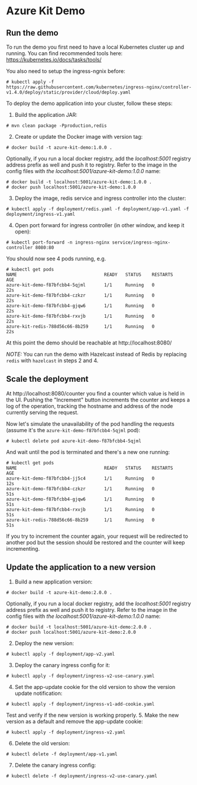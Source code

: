 # Azure Kit Demo

## Run the demo

To run the demo you first need to have a local Kubernetes cluster up and running.
You can find recommended tools here: https://kubernetes.io/docs/tasks/tools/

You also need to setup the ingress-ngnix before:
```
# kubectl apply -f https://raw.githubusercontent.com/kubernetes/ingress-nginx/controller-v1.4.0/deploy/static/provider/cloud/deploy.yaml
```

To deploy the demo application into your cluster, follow these steps:
1. Build the application JAR:
```
# mvn clean package -Pproduction,redis
```
2. Create or update the Docker image with version tag:
```
# docker build -t azure-kit-demo:1.0.0 .
```
Optionally, if you run a local docker registry, add the *localhost:5001* registry address prefix as well and push it to registry. Refer to the image in the config files with *the localhost:5001/azure-kit-demo:1.0.0* name:
```
# docker build -t localhost:5001/azure-kit-demo:1.0.0 .
# docker push localhost:5001/azure-kit-demo:1.0.0
```
3. Deploy the image, redis service and ingress controller into the cluster:
```
# kubectl apply -f deployment/redis.yaml -f deployment/app-v1.yaml -f deployment/ingress-v1.yaml
```
4. Open port forward for ingress controller (in other window, and keep it open):
```
# kubectl port-forward -n ingress-nginx service/ingress-nginx-controller 8080:80
```

You should now see 4 pods running, e.g.
```
# kubectl get pods
NAME                                 READY   STATUS    RESTARTS      AGE
azure-kit-demo-f87bfcbb4-5qjml       1/1     Running   0             22s
azure-kit-demo-f87bfcbb4-czkzr       1/1     Running   0             22s
azure-kit-demo-f87bfcbb4-gjqw6       1/1     Running   0             22s
azure-kit-demo-f87bfcbb4-rxvjb       1/1     Running   0             22s
azure-kit-redis-788d56c66-8b259      1/1     Running   0             22s
```

At this point the demo should be reachable at http://localhost:8080/

*NOTE:* You can run the demo with Hazelcast instead of Redis by replacing `redis` with `hazelcast` in steps 2 and 4.

## Scale the deployment

At http://localhost:8080/counter you find a counter which value is held in the UI.
Pushing the "Increment" button increments the counter and keeps a log of the operation, tracking the hostname and address of the node currently serving the request.

Now let's simulate the unavailability of the pod handling the requests (assume it's the `azure-kit-demo-f87bfcbb4-5qjml` pod):

```
# kubectl delete pod azure-kit-demo-f87bfcbb4-5qjml
```

And wait until the pod is terminated and there's a new one running:

```
# kubectl get pods
NAME                                 READY   STATUS    RESTARTS      AGE
azure-kit-demo-f87bfcbb4-jj5c4       1/1     Running   0             12s
azure-kit-demo-f87bfcbb4-czkzr       1/1     Running   0             51s
azure-kit-demo-f87bfcbb4-gjqw6       1/1     Running   0             51s
azure-kit-demo-f87bfcbb4-rxvjb       1/1     Running   0             51s
azure-kit-redis-788d56c66-8b259      1/1     Running   0             51s
```

If you try to increment the counter again, your request will be redirected to another pod but the session should be restored and the counter will keep incrementing.

## Update the application to a new version

1. Build a new application version:
```
# docker build -t azure-kit-demo:2.0.0 .
```
Optionally, if you run a local docker registry, add the *localhost:5001* registry address prefix as well and push it to registry. Refer to the image in the config files with *the localhost:5001/azure-kit-demo:1.0.0* name:
```
# docker build -t localhost:5001/azure-kit-demo:2.0.0 .
# docker push localhost:5001/azure-kit-demo:2.0.0
```
2. Deploy the new version:
```
# kubectl apply -f deployment/app-v2.yaml
```
3. Deploy the canary ingress config for it:
```
# kubectl apply -f deployment/ingress-v2-use-canary.yaml
```
4. Set the app-update cookie for the old version to show the version update notification:
```
# kubectl apply -f deployment/ingress-v1-add-cookie.yaml
```
Test and verify if the new version is working properly.
5. Make the new version as a default and remove the app-update cookie:
```
# kubectl apply -f deployment/ingress-v2.yaml
```
6. Delete the old version:
```
# kubectl delete -f deployment/app-v1.yaml
```
7. Delete the canary ingress config:
```
# kubectl delete -f deployment/ingress-v2-use-canary.yaml
```